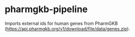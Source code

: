 # pharmgkb-pipeline
Imports external ids for human genes from PharmGKB
(https://api.pharmgkb.org/v1/download/file/data/genes.zip).
